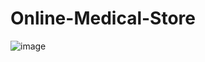 # Online-Medical-Store
![image](https://github.com/Varad2k03/Online-Medical-Store/assets/115485413/65da4fc8-7f72-493a-93b5-090824440860)
 
